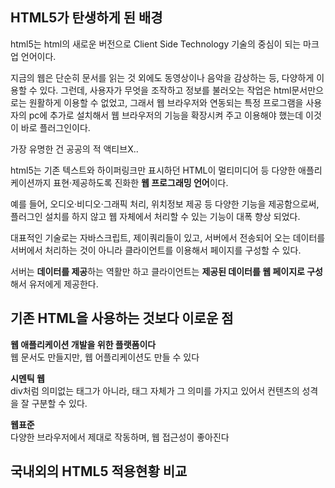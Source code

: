 ## HTML5가 탄생하게 된 배경


html5는 html의 새로운 버전으로 Client Side Technology 기술의 중심이 되는 마크업 언어이다. 

지금의 웹은 단순히 문서를 읽는 것 외에도 동영상이나 음악을 감상하는 등, 다양하게 이용할 수 있다. 그런데, 사용자가 무엇을 조작하고 정보를 불러오는 작업은 html문서만으로는 원활하게 이용할 수 없었고, 그래서 웹 브라우저와 연동되는 특정 프로그램을 사용자의 pc에 추가로 설치해서 웹 브라우저의 기능을 확장시켜 주고 이용해야 했는데 이것이 바로 플러그인이다.

가장 유명한 건 공공의 적 액티브X..

html5는 기존 텍스트와 하이퍼링크만 표시하던 HTML이 멀티미디어 등 다양한 애플리케이션까지 표현·제공하도록 진화한 **웹 프로그래밍 언어**이다.

예를 들어, 오디오·비디오·그래픽 처리, 위치정보 제공 등 다양한 기능을 제공함으로써, 플러그인 설치를 하지 않고 웹 자체에서 처리할 수 있는 기능이 대폭 향상 되었다.

대표적인 기술로는 자바스크립트, 제이쿼리들이 있고, 서버에서 전송되어 오는 데이터를 서버에서 처리하는 것이 아니라 클라이언트를 이용해서 페이지를 구성할 수 있다. 

서버는 **데이터를 제공**하는 역활만 하고 
클라이언트는 **제공된 데이터를 웹 페이지로 구성**해서 유저에게 제공한다.  



## 기존 HTML을 사용하는 것보다 이로운 점
**웹 애플리케이션 개발을 위한 플랫폼이다**  
웹 문서도 만들지만, 웹 어플리케이션도 만들 수 있다

**시멘틱 웹**  
div처럼 의미없는 태그가 아니라, 태그 자체가 그 의미를 가지고 있어서 컨텐츠의 성격을 잘 구분할 수 있다. 

**웹표준**  
다양한 브라우저에서 제대로 작동하며, 웹 접근성이 좋아진다





## 국내외의 HTML5 적용현황 비교














 












